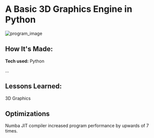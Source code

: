 # A Basic 3D Graphics Engine in Python

![program_image](https://github.com/user-attachments/assets/9c02e6d0-7fc1-4422-ac5c-8a5440a5dc6e)

## How It's Made:

**Tech used:** Python

...

## Lessons Learned:

3D Graphics

## Optimizations

Numba JIT compiler increased program performance by upwards of 7 times.
